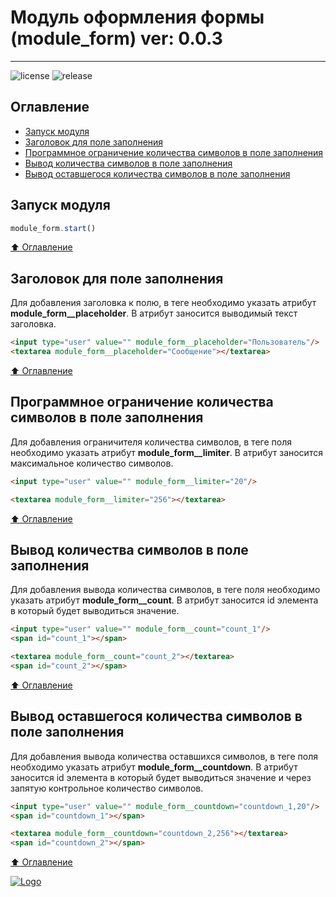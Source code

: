# Модуль оформления формы (module_form) ver: 0.0.3
____

![license](https://img.shields.io/github/license/RusaDrako/module_form?style=plastic)
![release](https://img.shields.io/github/v/release/RusaDrako/module_form?style=plastic)

## Оглавление

- [Запуск модуля](#Запуск-модуля)
- [Заголовок для поле заполнения](#Заголовок-для-поле-заполнения)
- [Программное ограничение количества символов в поле заполнения](#Программное-ограничение-количества-символов-в-поле-заполнения)
- [Вывод количества символов в поле заполнения](#Вывод-количества-символов-в-поле-заполнения)
- [Вывод оставшегося количества символов в поле заполнения](#Вывод-оставшегося-количества-символов-в-поле-заполнения)

## Запуск модуля
```JavaScript
module_form.start()
```

[:arrow_up: Оглавление](#Оглавление)

## Заголовок для поле заполнения

Для добавления заголовка к полю, в теге необходимо указать атрибут **module_form__placeholder**.
В атрибут заносится выводимый текст заголовка.

```html
<input type="user" value="" module_form__placeholder="Пользователь"/>
<textarea module_form__placeholder="Сообщение"></textarea>
```

[:arrow_up: Оглавление](#Оглавление)


## Программное ограничение количества символов в поле заполнения

Для добавления ограничителя количества символов, в теге поля необходимо указать атрибут **module_form__limiter**.
В атрибут заносится максимальное количество символов.

```html
<input type="user" value="" module_form__limiter="20"/>
```

```html
<textarea module_form__limiter="256"></textarea>
```

[:arrow_up: Оглавление](#Оглавление)


## Вывод количества символов в поле заполнения

Для добавления вывода количества символов, в теге поля необходимо указать атрибут **module_form__count**.
В атрибут заносится id элемента в который будет выводиться значение.

```html
<input type="user" value="" module_form__count="count_1"/>
<span id="count_1"></span>
```

```html
<textarea module_form__count="count_2"></textarea>
<span id="count_2"></span>
```

[:arrow_up: Оглавление](#Оглавление)


## Вывод оставшегося количества символов в поле заполнения

Для добавления вывода количества оставшихся символов, в теге поля необходимо указать атрибут **module_form__countdown**.
В атрибут заносится id элемента в который будет выводиться значение и через запятую контрольное количество символов.

```html
<input type="user" value="" module_form__countdown="countdown_1,20"/>
<span id="countdown_1"></span>
```

```html
<textarea module_form__countdown="countdown_2,256"></textarea>
<span id="countdown_2"></span>
```


[:arrow_up: Оглавление](#Оглавление)

[![Logo](https://avatars0.githubusercontent.com/u/32844979?s=50 "RusaDrako")](https://github.com/RusaDrako/)
